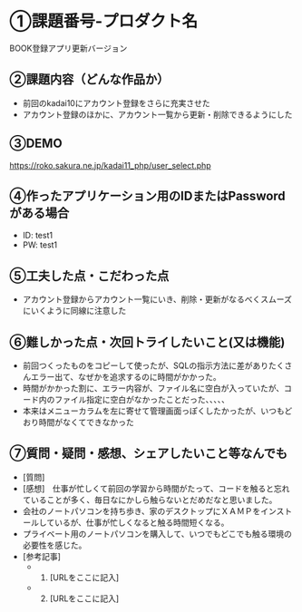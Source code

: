 # ①課題番号-プロダクト名

BOOK登録アプリ更新バージョン

## ②課題内容（どんな作品か）

- 前回のkadai10にアカウント登録をさらに充実させた
- アカウント登録のほかに、アカウント一覧から更新・削除できるようにした

## ③DEMO

https://roko.sakura.ne.jp/kadai11_php/user_select.php

## ④作ったアプリケーション用のIDまたはPasswordがある場合

- ID: test1
- PW: test1

## ⑤工夫した点・こだわった点

- アカウント登録からアカウント一覧にいき、削除・更新がなるべくスムーズにいくように同線に注意した

## ⑥難しかった点・次回トライしたいこと(又は機能)

- 前回つくったものをコピーして使ったが、SQLの指示方法に差がありたくさんエラー出て、なぜかを追求するのに時間がかかった。
- 時間がかかった割に、エラー内容が、ファイル名に空白が入っていたが、コード内のファイル指定に空白がなかったことだった、、、、、
- 本来はメニューカラムを左に寄せて管理画面っぽくしたかったが、いつもどおり時間がなくてできなかった

## ⑦質問・疑問・感想、シェアしたいこと等なんでも

- [質問]
- [感想]　仕事が忙しくて前回の学習から時間がたって、コードを触ると忘れていることが多く、毎日なにかしら触らないとだめだなと思いました。
-   会社のノートパソコンを持ち歩き、家のデスクトップにＸＡＭＰをインストールしているが、仕事が忙しくなると触る時間短くなる。
-   プライベート用のノートパソコンを購入して、いつでもどこでも触る環境の必要性を感じた。
- [参考記事]
  - 1. [URLをここに記入]
  - 2. [URLをここに記入]
